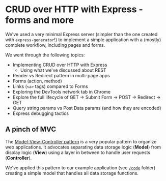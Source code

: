 # CRUD over HTTP with Express - forms and more

We've used a very minimal Express server (simpler than the one created with
`express-generator`!) to implement a simple application with a (mostly) complete
workflow, including pages and forms.

We went through the following topics:

* Implementing CRUD over HTTP with Express
  * Using what we've discussed about REST
* Render vs Redirect pattern in multi-page apps
* Forms (action, method)
* Links (`<a>` tags) compared to Forms
* Exploring the DevTools network tab in Chrome
* Explore the full lifecycle of GET -> Submit Form -> POST -> Redirect -> GET
* Query string params vs Post Data params (and how they are encoded)
* Express debugging tactics

## A pinch of MVC

The [Model-View-Controller
pattern](https://en.wikipedia.org/wiki/Model%E2%80%93view%E2%80%93controller) is
a very popular pattern to organize web applications. It advocates separating
data storage logic (**Model**) from display logic (**View**) using a layer in between to
handle user requests (**Controller**).

We've applied this pattern to our example application (see [`/code`](code)
folder) creating a simple model that handles all data storage functions.
